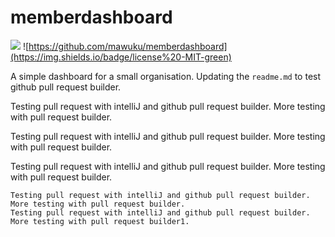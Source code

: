 # memberdashboard
![](https://img.shields.io/badge/visibility-public-orange)
![https://github.com/mawuku/memberdashboard](https://img.shields.io/badge/license%20-MIT-green)

A simple dashboard for a small organisation. 
Updating the `readme.md` to test github pull request builder.

Testing pull request with intelliJ and github pull request builder.
More testing with pull request builder.

Testing pull request with intelliJ and github pull request builder.
More testing with pull request builder.

Testing pull request with intelliJ and github pull request builder.
More testing with pull request builder.

```
Testing pull request with intelliJ and github pull request builder.
More testing with pull request builder.
Testing pull request with intelliJ and github pull request builder.
More testing with pull request builder1.

```
